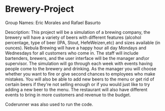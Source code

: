 # Brewery-Project
Group Names: Eric Morales and Rafael Basurto

Description: 
This project will be a simulation of a brewing company, the brewery will have a  variety of beers with different features (alcohol percentage, type of beer (IPA, Stout, HefeWeizen,etc) and sizes available (in ounces). Nebula Brewing will have a happy hour all day Mondays and Wednesdays for all customers who come in. The staff will include bartenders, brewers, and the user interface will be the manager and\or supervisor. The simulation will go through each week with events having people come to the brewery and drinking. As the manager you will choose whether you want to fire or give second chances to employees who make mistakes. You will also be able to add new beers to the menu or get rid of certain beers if they're not selling enough or if you would just like to try adding a new beer to the menu. The restaurant will also have different events to bring in more customers and revenue to the budget. 

Coderunner was also used to run the code. 
